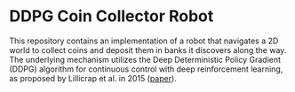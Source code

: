 # DDPG Coin Collector Robot

This repository contains an implementation of a robot that navigates a 2D world to collect coins 
and deposit them in banks it discovers along the way.  
The underlying mechanism utilizes the Deep Deterministic Policy Gradient (DDPG) algorithm for continuous control with deep reinforcement learning, as proposed by Lillicrap et al. in 2015 ([paper](https://arxiv.org/abs/1509.02971)).
